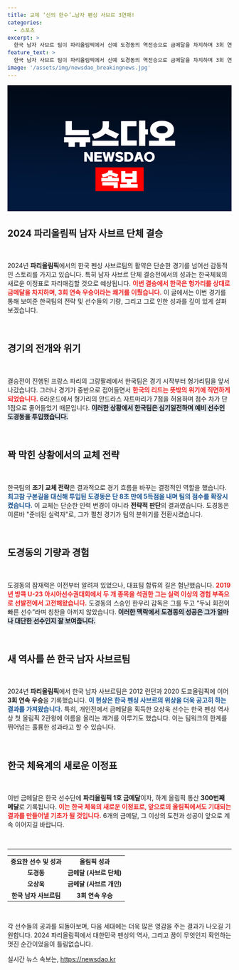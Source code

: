 ```yaml
---
title: 교체 ‘신의 한수’…남자 펜싱 사브르 3연패!
categories:
  - 스포츠
excerpt: >
  한국 남자 사브르 팀이 파리올림픽에서 신예 도경동의 역전승으로 금메달을 차지하며 3회 연속 우승을 달성했다. 도경동은 깜짝 교체로 흐름을 바꿨고, 군복무 중에도 금메달의 영광을 맛보았다.
feature_text: >
  한국 남자 사브르 팀이 파리올림픽에서 신예 도경동의 역전승으로 금메달을 차지하며 3회 연속 우승을 달성했다. 도경동은 깜짝 교체로 흐름을 바꿨고, 군복무 중에도 금메달의 영광을 맛보았다.
image: '/assets/img/newsdao_breakingnews.jpg'
---
```


<p><img src="/assets/img/newsdao_breakingnews.jpg" alt="pcversion 속보" /></p>

<h2 data-ke-size="size26">2024 파리올림픽 남자 사브르 단체 결승</h2>

<p data-ke-size="size16">&nbsp;</p>

<p>2024년 <b>파리올림픽</b>에서의 한국 펜싱 사브르팀의 활약은 단순한 경기를 넘어선 감동적인 스토리를 가지고 있습니다. 특히 남자 사브르 단체 결승전에서의 성과는 한국체육의 새로운 이정표로 자리매김할 것으로 예상됩니다. <b><span style="color: #ee2323;">이번 결승에서 한국은 헝가리를 상대로 금메달을 차지하며, 3회 연속 우승이라는 쾌거를 이뤘습니다.</span></b> 이 글에서는 이번 경기를 통해 보여준 한국팀의 전략 및 선수들의 기량, 그리고 그로 인한 성과를 깊이 있게 살펴보겠습니다.</p>

<p data-ke-size="size16">&nbsp;</p>

<h2 data-ke-size="size26">경기의 전개와 위기</h2>

<p data-ke-size="size16">&nbsp;</p>

<p>결승전이 진행된 프랑스 파리의 그랑팔레에서 한국팀은 경기 시작부터 헝가리팀을 앞서 나갔습니다. 그러나 경기가 중반으로 접어들면서 <b><span style="color: #ee2323;">한국의 리드는 뜻밖의 위기에 직면하게 되었습니다.</span></b> 6라운드에서 헝가리의 안드라스 자트마리가 7점을 허용하며 점수 차가 단 1점으로 줄어들었기 때문입니다. <b><span style="background-color: #21538527;">이러한 상황에서 한국팀은 심기일전하며 예비 선수인 도경동을 투입했습니다.</span></b> </p>

<p data-ke-size="size16">&nbsp;</p>

<h2 data-ke-size="size26">꽉 막힌 상황에서의 교체 전략</h2>

<p data-ke-size="size16">&nbsp;</p>

<p>한국팀의 <b>조기 교체 전략</b>은 결과적으로 경기 흐름을 바꾸는 결정적인 역할을 했습니다. <b><span style="color: #1a5490;">최고참 구본길을 대신해 투입된 도경동은 단 8초 만에 5득점을 내며 팀의 점수를 확장시켰습니다.</span></b> 이 교체는 단순한 인력 변경이 아니라 <b>전략적 판단</b>의 결과였습니다. 도경동은 이른바 "준비된 실력자"로, 그가 펼친 경기가 팀의 분위기를 전환시켰습니다. </p>

<p data-ke-size="size16">&nbsp;</p>

<h2 data-ke-size="size26">도경동의 기량과 경험</h2>

<p data-ke-size="size16">&nbsp;</p>

<p>도경동의 잠재력은 이전부터 알려져 있었으나, 대표팀 합류의 길은 험난했습니다. <b><span style="color: #ee2323;">2019년 방콕 U-23 아시아선수권대회에서 두 개 종목을 석권한 그는 실력 이상의 경험 부족으로 선발전에서 고전해왔습니다.</span></b> 도경동의 스승인 한우리 감독은 그를 두고 “두뇌 회전이 빠른 선수”라며 칭찬을 아끼지 않았습니다. <b><span style="background-color: #21538527;">이러한 맥락에서 도경동의 성공은 그가 얼마나 대단한 선수인지 잘 보여줍니다.</span></b> </p>

<p data-ke-size="size16">&nbsp;</p>

<h2 data-ke-size="size26">새 역사를 쓴 한국 남자 사브르팀</h2>

<p data-ke-size="size16">&nbsp;</p>

<p>2024년 <b>파리올림픽</b>에서 한국 남자 사브르팀은 2012 런던과 2020 도쿄올림픽에 이어 <b>3회 연속 우승</b>을 기록했습니다. <b><span style="color: #1a5490;">이 현상은 한국 펜싱 사브르의 위상을 더욱 공고히 하는 결과를 가져왔습니다.</span></b> 특히, 개인전에서 금메달을 획득한 오상욱 선수는 한국 펜싱 역사상 첫 올림픽 2관왕에 이름을 올리는 쾌거를 이루기도 했습니다. 이는 팀워크의 한계를 뛰어넘는 훌륭한 성과라고 할 수 있습니다.</p>

<p data-ke-size="size16">&nbsp;</p>

<h2 data-ke-size="size26">한국 체육계의 새로운 이정표</h2>

<p data-ke-size="size16">&nbsp;</p>

<p>이번 금메달은 한국 선수단에 <b>파리올림픽 1호 금메달</b>이자, 하계 올림픽 통산 <b>300번째 메달</b>로 기록됩니다. <b><span style="color: #ee2323;">이는 한국 체육의 새로운 이정표로, 앞으로의 올림픽에서도 기대되는 결과를 만들어낼 기초가 될 것입니다.</span></b> 6개의 금메달, 그 이상의 도전과 성공이 앞으로 계속 이어지길 바랍니다. </p>

<p data-ke-size="size16">&nbsp;</p>

<hr>

<table style="border-collapse: collapse; width: 100%;">
<tbody>
<tr>
<td style="text-align: center; height: 17px;"><b>중요한 선수 및 성과</b></td>
<td style="text-align: center; height: 17px;"><b>올림픽 성과</b></td>
</tr>
<tr>
<td style="text-align: center; height: 17px;"><b>도경동</b></td>
<td style="text-align: center; height: 17px;"><b>금메달 (사브르 단체)</b></td>
</tr>
<tr>
<td style="text-align: center; height: 17px;"><b>오상욱</b></td>
<td style="text-align: center; height: 17px;"><b>금메달 (사브르 개인)</b></td>
</tr>
<tr>
<td style="text-align: center; height: 17px;"><b>한국 남자 사브르팀</b></td>
<td style="text-align: center; height: 17px;"><b>3회 연속 우승</b></td>
</tr>
</tbody>
</table>

<p data-ke-size="size16">&nbsp;</p>

<p>각 선수들의 공과를 되돌아보며, 다음 세대에는 더욱 많은 영감을 주는 결과가 나오길 기원합니다. 2024 파리올림픽에서 대한민국 펜싱의 역사, 그리고 꿈이 무엇인지 확인하는 멋진 순간이었음이 틀림없습니다.</p>
실시간 뉴스 속보는, <a href="https://newsdao.kr" rel="dofollow">https://newsdao.kr</a>



